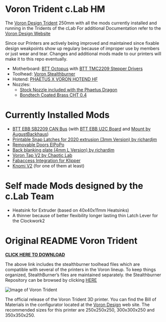 # Voron Trident c.Lab HM
The [Voron Design Trident](https://github.com/VoronDesign/Voron-Trident) 250mm with all the mods currently installed and running in the Tridents of the cLab
For additional Documentation refer to the [Voron Design Website](https://vorondesign.com/voron_trident)

Since our Printers are actively being improved and maintained since fixable design weakpoints show up regulary because of improper use by members or just wear and tear. Changes and additional mods made to our printers will make it to this repo eventually.

- Motherboard: [BTT Octopus](https://github.com/bigtreetech/BIGTREETECH-OCTOPUS-V1.0/) with [BTT TMC2209 Stepper Drivers](https://github.com/bigtreetech/BIGTREETECH-TMC2209-V1.2/)
- Toolhead: [Voron Stealthburner](https://github.com/VoronDesign/Voron-Stealthburner)
- Hotend: [PHAETUS X VORON HOTEND HF](https://www.phaetus.com/products/phaetus-x-voron-hotend-hf)
- Nozzles:
    - [Stock Nozzle included with the Phaetus Dragon](https://www.phaetus.com/products/plated-copper-nozzle?variant=45199217066261)
    - [Bondtech Coated Brass CHT 0.4](https://www.bondtech.se/product/bondtech-cht-coated-brass-nozzle/)

# Currently Installed Mods

- [BTT EBB SB2209 CAN Bus](https://github.com/bigtreetech/EBB) (with [BTT EBB U2C Board](https://github.com/bigtreetech/U2C) and [Mount by AugustBackhaus](https://www.printables.com/model/804326-btt-u2c-mount/))
- [Printable Snap Latches for 2020 extrusion (3mm Version) by richardjm](https://mods.vorondesign.com/details/9Rdnf5vD2oaJLmR7BpAuQ)
- [Removable Doors ElPoPo](https://mods.vorondesign.com/details/WqhhKrXksAZ4omhHS1RY4Q)
- [Back blanking plate (4mm L Version) by richardjm](https://mods.vorondesign.com/details/JpyUj2eynCA10xcD4UEdow)
- [Voron Tap V2 by Chaotic Lab](https://github.com/Chaoticlab/CNC-Tap-for-Voron/)
- [Fabaccess Integration for Klipper](https://github.com/Tengo10/fabaccess_klipper)
- [Knomi V2](https://github.com/bigtreetech/KNOMI) (for one of them at least)

# Self made Mods designed by the c.Lab Team

- Heatsink for Extruder (based on 40x40x11mm Heatsinks)
- A thinner because of better flexibility longer lasting thin Latch Lever for the Clockwork2

# Original README Voron Trident
**[CLICK HERE TO DOWNLOAD](https://voron.zip/done/VT.zip)**

The above link includes the stealthburner toolhead files which are compatible with several of the printers in the Voron lineup. 
To keep things organized, StealthBurner’s files are maintained separately. 
the Stealthburner Repository can be browsed by clicking [HERE](https://github.com/VoronDesign/Voron-Stealthburner)

![Image of Voron Trident](/Drawings_DXFs/images/voron_trident_SB.png)

The official release of the Voron Trident 3D printer.  You can find the Bill of Materials in the configurator located at the [Voron Design]( http://vorondesign.com/voron_trident) web site.  The recommended sizes for this printer are 250x250x250, 300x300x250 and 350x350x250.
